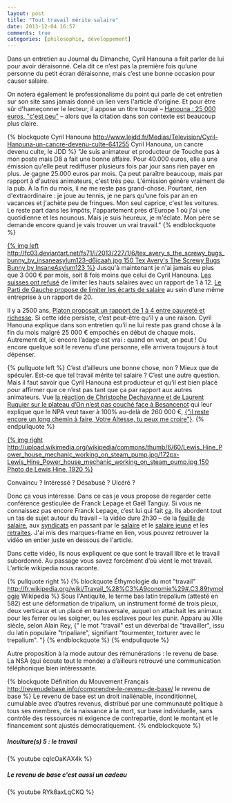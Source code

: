 ```yaml
---
layout: post
title: "Tout travail mérite salaire"
date: 2013-12-04 16:57
comments: true
categories: [philosophie, développement]
---
```


Dans un entretien au Journal du Dimanche, Cyril Hanouna a fait parler de lui pour avoir déraisonné. Cela dit ce n’est pas la première fois qu’une personne du petit écran déraisonne, mais c’est une bonne occasion pour causer salaire.

On notera également le professionalisme du point qui parle de cet entretien sur son site sans jamais donné un lien vers l'article d'origine. Et pour être sûr d'hameçonner le lecteur, il appose un titre truqué – [Hanouna : 25 000 euros, "c'est peu"](http://www.lepoint.fr/ces-gens-la/hanouna-25-000-euros-c-est-tres-peu-01-12-2013-1763746_264.php) – alors que la citation dans son contexte est beaucoup plus claire.

<!-- more -->

{% blockquote Cyril Hanouna http://www.lejdd.fr/Medias/Television/Cyril-Hanouna-un-cancre-devenu-culte-641255 Cyril Hanouna, un cancre devenu culte, le JDD %}
"Je suis animateur et producteur de Touche pas à mon poste mais D8 a fait une bonne affaire. Pour 40.000 euros, elle a une émission qu'elle peut rediffuser plusieurs fois par jour sans rien payer en plus. Je gagne 25.000 euros par mois. Ça peut paraître beaucoup, mais par rapport à d'autres animateurs, c'est très peu. L'émission génère vraiment de la pub. À la fin du mois, il ne me reste pas grand-chose. Pourtant, rien d'extraordinaire : je joue au tennis, je ne pars qu'une fois par an en vacances et j'achète peu de fringues. Mon seul caprice, c'est les voitures. Le reste part dans les impôts, l'appartement près d'Europe 1 où j'ai une quotidienne et les nounous. Mais je suis heureux, je m'éclate. Mon père se demande encore quand je vais trouver un vrai travail."
{% endblockquote %}

[{% img left http://fc03.deviantart.net/fs71/i/2013/227/1/6/tex_avery_s_the_screwy_bugs_bunny_by_insaneasylum123-d6icaah.jpg 150 Tex Avery's The Screwy Bugs Bunny by InsaneAsylum123 %}](http://www.deviantart.com/?offset=34&view_mode=2&order=9&q=wolf+in+tex)
Jusqu'à maintenant je n'ai jamais eu plus que 3 000 € par mois, soit 8 fois moins que celui de Cyril Hanouna. [Les suisses ont refusé](http://www.rtbf.be/info/monde/detail_initiative-1-12-la-suisse-vote-sur-la-limitation-des-gros-salaires?id=8142395)
de limiter les hauts salaires avec un rapport de 1 à 12. [Le Parti de Gauche propose de limiter les écarts de salaire](http://www.jean-luc-melenchon.fr/arguments/taxer-les-riches-avec-le-revenu-maximum-et-le-salaire-maximum/) au sein d’une même entreprise à un rapport de 20.

Il y a 2500 ans, [Platon proposait un rapport de 1 à 4 entre pauvreté et richesse](http://alternatives-economiques.fr/blogs/gadrey/2008/11/17/l%E2%80%99eventail-acceptable-des-revenus-platon-georges-marchais-etc). Si cette idée persiste, c’est peut-être qu’il y a une raison. Cyril Hanouna explique dans son entretien qu’il ne lui reste pas grand chose à la fin du mois malgré 25 000 € empochés en début de chaque mois. Autrement dit, ici encore l’adage est vrai : quand on veut, on peut ! Ou encore quelque soit le revenu d’une personne, elle arrivera toujours à tout dépenser.

{% pullquote left %}
C’est d’ailleurs une bonne chose, non ? Mieux que de spéculer. Est-ce que tel travail mérite tel salaire ? C’est une autre question. Mais il faut savoir que Cyril Hanouna est producteur et qu’il est bien placé pour affirmer que ce n’est pas tant que ça par rapport aux autres animateurs. Vue [la réaction de Christophe Dechavanne et de Laurent Ruquier sur le plateau d’On n’est pas couché face à Besancenot](http://youtu.be/3K6Vz1WmnXI?t=1h7m51s) qui leur explique que le NPA veut taxer à 100% au-delà de 260 000 €, [{"il reste encore un long chemin à faire, Votre Altesse, tu peux me croire"}](http://youtu.be/b6IKv7rXRtY?t=1m13s).
{% endpullquote %}

[{% img right http://upload.wikimedia.org/wikipedia/commons/thumb/6/60/Lewis_Hine_Power_house_mechanic_working_on_steam_pump.jpg/172px-Lewis_Hine_Power_house_mechanic_working_on_steam_pump.jpg 150 Photo de Lewis Hine, 1920 %}](http://commons.wikimedia.org/wiki/File:Lewis_Hine_Power_house_mechanic_working_on_steam_pump.jpg)

Convaincu ? Intéressé ? Désabusé ? Ulcéré ?

Donc ça vous intéresse. Dans ce cas je vous propose de regarder cette conférence gesticulée de Franck Lepage et Gaël Tanguy. Si vous ne connaissez pas encore Franck Lepage, c’est lui qui fait [ça](http://youtu.be/oNJo-E4MEk8). Ils abordent tout un tas de sujet autour du travail – la vidéo dure 2h30 – de la [feuille de salaire](http://youtu.be/cqIcOaKAX4k?t=52m49s), aux [syndicats](http://youtu.be/cqIcOaKAX4k?t=1h33m7s) en passant par le [salaire](http://youtu.be/cqIcOaKAX4k?t=2h11m00s) et le [salaire jeune](http://youtu.be/cqIcOaKAX4k?t=2h11m52s) et les [retraites](http://youtu.be/cqIcOaKAX4k?t=2h11m52s). J'ai mis des marques-frame en lien, vous pouvez retrouver la vidéo en entier juste en dessous de l'article.

Dans cette vidéo, ils nous expliquent ce que sont le travail libre et le travail subordonné. Au passage vous savez forcément d’où vient le mot travail. L’article wikipedia nous raconte.

{% pullquote right %}
{% blockquote Éthymologie du mot "travail" http://fr.wikipedia.org/wiki/Travail_%28%C3%A9conomie%29#.C3.89tymologie Wikipedia %}
Sous l'Antiquité, le terme bas latin trepalium (attesté en 582) est une déformation de tripalium, un instrument formé de trois pieux, deux verticaux et un placé en transversale, auquel on attachait les animaux pour les ferrer ou les soigner, ou les esclaves pour les punir.
Apparu au XIIe siècle, selon Alain Rey, {" le mot "travail" est un déverbal de "travailler", issu du latin populaire "tripaliare", signifiant "tourmenter, torturer avec le trepalium". "}
{% endblockquote %}
{% endpullquote %}

Autre proposition à la mode autour des rémunérations : le revenu de base. La NSA (qui écoute tout le monde) a d’ailleurs retrouvé une communication téléphonique bien intéressante.


{% blockquote Définition du Mouvement Français http://revenudebase.info/comprendre-le-revenu-de-base/ le revenu de base %}
Le revenu de base est un droit inaliénable, inconditionnel, cumulable avec d’autres revenus, distribué par une communauté politique à tous ses membres, de la naissance à la mort, sur base individuelle, sans contrôle des ressources ni exigence de contrepartie, dont le montant et le financement sont ajustés démocratiquement.
{% endblockquote %}

##### Inculture(s) 5 : le travail
{% youtube cqIcOaKAX4k %}

##### Le revenu de base c'est aussi un cadeau
{% youtube RYk8axLqCKQ %}